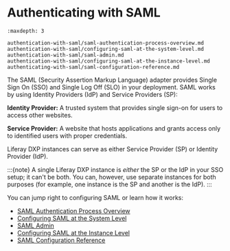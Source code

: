 # Authenticating with SAML

```{toctree}
:maxdepth: 3

authentication-with-saml/saml-authentication-process-overview.md
authentication-with-saml/configuring-saml-at-the-system-level.md
authentication-with-saml/saml-admin.md
authentication-with-saml/configuring-saml-at-the-instance-level.md
authenticating-with-saml/saml-configuration-reference.md
```

The SAML (Security Assertion Markup Language) adapter provides Single Sign On (SSO) and Single Log Off (SLO) in your deployment. SAML works by using Identity Providers (IdP) and Service Providers (SP):

**Identity Provider:** A trusted system that provides single sign-on for users to access other websites.

**Service Provider:** A website that hosts applications and grants access only to identified users with proper credentials.

Liferay DXP instances can serve as either Service Provider (SP) or Identity Provider (IdP).

:::{note}
   A single Liferay DXP instance is *either* the SP or the IdP in your SSO setup; it can't be both. You can, however, use separate instances for both purposes (for example, one instance is the SP and another is the IdP).
:::

You can jump right to configuring SAML or learn how it works:

* [SAML Authentication Process Overview](./authentication-with-saml/saml-authentication-process-overview.md)
* [Configuring SAML at the System Level](./authentication-with-saml/configuring-saml-at-the-system-level.md)
* [SAML Admin](./authentication-with-saml/saml-admin.md)
* [Configuring SAML at the Instance Level](./authentication-with-saml/configuring-saml-at-the-instance-level.md)
* [SAML Configuration Reference](./authenticating-with-saml/saml-configuration-reference.md)

